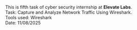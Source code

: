 This is fifth task of cyber security internship at <b>Elevate Labs</b>.<br>
Task: Capture and Analyze Network Traffic Using Wireshark.<br>
Tools used: Wireshark<br>
Date: 11/08/2025
